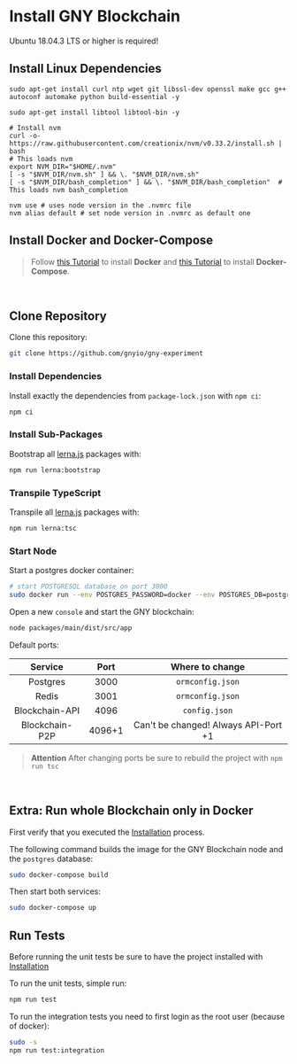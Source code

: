 # Install GNY Blockchain

Ubuntu 18.04.3 LTS or higher is required!

## Install Linux Dependencies

```
sudo apt-get install curl ntp wget git libssl-dev openssl make gcc g++ autoconf automake python build-essential -y

sudo apt-get install libtool libtool-bin -y

# Install nvm
curl -o- https://raw.githubusercontent.com/creationix/nvm/v0.33.2/install.sh | bash
# This loads nvm
export NVM_DIR="$HOME/.nvm"
[ -s "$NVM_DIR/nvm.sh" ] && \. "$NVM_DIR/nvm.sh"
[ -s "$NVM_DIR/bash_completion" ] && \. "$NVM_DIR/bash_completion"  # This loads nvm bash_completion

nvm use # uses node version in the .nvmrc file
nvm alias default # set node version in .nvmrc as default one
```

## Install Docker and Docker-Compose

> Follow [this Tutorial](https://docs.docker.com/install/linux/docker-ce/ubuntu/) to install **Docker** and [this Tutorial](https://docs.docker.com/compose/install/) to install **Docker-Compose**.

<br/>

## Clone Repository

Clone this repository:

```bash
git clone https://github.com/gnyio/gny-experiment
```

### Install Dependencies

Install exactly the dependencies from `package-lock.json` with `npm ci`:

```bash
npm ci
```

### Install Sub-Packages

Bootstrap all [lerna.js](https://github.com/lerna/lerna) packages with:

```bash
npm run lerna:bootstrap
```

### Transpile TypeScript

Transpile all [lerna.js](https://github.com/lerna/lerna) packages with:

```bash
npm run lerna:tsc
```

### Start Node

Start a postgres docker container:

```bash
# start POSTGRESQL database on port 3000
sudo docker run --env POSTGRES_PASSWORD=docker --env POSTGRES_DB=postgres --env POSTGRES_USER=postgres -p 3000:5432 postgres
```

Open a new `console` and start the GNY blockchain:

```bash
node packages/main/dist/src/app
```

Default ports:

|    Service     |  Port  |           Where to change            |
| :------------: | :----: | :----------------------------------: |
|    Postgres    |  3000  |           `ormconfig.json`           |
|     Redis      |  3001  |           `ormconfig.json`           |
| Blockchain-API |  4096  |            `config.json`             |
| Blockchain-P2P | 4096+1 | Can't be changed! Always API-Port +1 |

> **Attention**
> After changing ports be sure to rebuild the project with `npm run tsc`

<br/>

## Extra: Run whole Blockchain only in Docker

First verify that you executed the [Installation](#Installation) process.

The following command builds the image for the GNY Blockchain node and the `postgres` database:

```bash
sudo docker-compose build
```

Then start both services:

```bash
sudo docker-compose up
```

## Run Tests

Before running the unit tests be sure to have the project installed with [Installation](#Installation)

To run the unit tests, simple run:

```bash
npm run test
```

To run the integration tests you need to first login as the root user (because of docker):

```bash
sudo -s
npm run test:integration
```

<br/>
